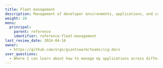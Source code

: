 ```yaml
---
title: Fleet management
description: Management of developer environments, applications, and configurations across different environments.
weight: 20
menu:
  principal:
    parent: reference
    identifier: reference-fleet-management
last_review_date: 2024-04-16
owner:
  - https://github.com/orgs/giantswarm/teams/sig-docs
user_questions:
  - Where I can learn about how to manage my applications across different environments?
---
```

